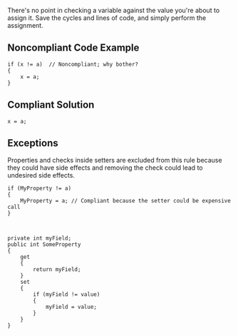 
There's no point in checking a variable against the value you're about to assign it. Save the cycles and lines of code, and simply perform the<br>assignment.

## Noncompliant Code Example


    if (x != a)  // Noncompliant; why bother?
    {
        x = a;
    }


## Compliant Solution


    x = a;


## Exceptions

Properties and checks inside setters are excluded from this rule because they could have side effects and removing the check could lead to<br>undesired side effects.


    if (MyProperty != a)
    {
        MyProperty = a; // Compliant because the setter could be expensive call
    }



    private int myField;
    public int SomeProperty
    {
        get
        {
            return myField;
        }
        set
        {
            if (myField != value)
            {
                myField = value;
            }
        }
    }

